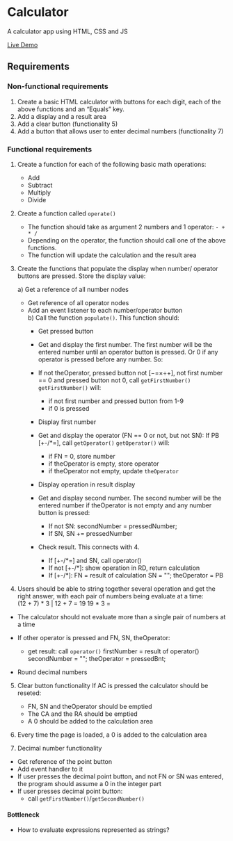 
# Calculator

A calculator app using HTML, CSS and JS

[Live Demo]()

## Requirements

### Non-functional requirements

1. Create a basic HTML calculator with buttons for each digit, each of 
   the above functions and an “Equals” key.
2. Add a display and a result area
3. Add a clear button (functionality 5)
4. Add a button that allows user to enter decimal numbers (functionality 7)


### Functional requirements

1. Create a function for each of the following basic math operations:
    - Add
    - Subtract
    - Multiply
    - Divide
2.  Create a function called `operate()`
    - The function should take as argument 2 numbers and 1 operator: `- + * / `
    - Depending on the operator, the function should call one of the 
      above functions.
    - The function will update the calculation and the result area   

3. Create the functions that populate the display when number/ 
   operator buttons are pressed. Store the display value:   
        
    a) Get a reference of all number nodes  
    - Get reference of all operator nodes  
    - Add an event listener to each number/operator button       
    b) Call the function `populate()`. This function should: 
      - Get pressed button
      - Get and display the first number. The first number will be 
        the entered number until an operator button is pressed. Or 0 if
        any operator is pressed before any number. So:
      - If not theOperator, pressed button not [−=×÷\+], not first number == 0
        and pressed button not 0, call `getFirstNumber()` 
          `getFirstNumber()` will:
          -  if not first number and pressed button from 1-9
          -  if 0 is pressed
      - Display first number
      - Get and display the operator (FN == 0 or not, but not SN):
        If PB [+-/*=], call `getOperator()`
          `getOperator()` will:
        - if FN = 0, store number   
        - if theOperator is empty, store operator
        - if theOperator not empty, update `theOperator`
      - Display operation in result display 
      - Get and display second number. The second number will be the entered number
      if theOperator is not empty and any number button is pressed: 
        - If not SN: secondNumber = pressedNumber;
        - If SN, SN += pressedNumber
      
      - Check result. This connects with 4.
        - If [+-/*=] and SN, call operator()
        - If not [+-/*]: show operation in RD, return calculation
        - If [+-/*]: 
            FN = result of calculation
            SN = "";
            theOperator = PB  
             
4. Users should be able to string together several operation 
  and get the right answer, with each pair of numbers being 
  evaluate at a time:  
      (12 + 7) * 3 | 12 + 7 = 19
                  19 * 3 =    
  - The calculator should not evaluate more than a single
      pair of numbers at a time

  - If other operator is pressed and FN, SN, theOperator:
    - get result: call `operator()`
      firstNumber = result of operator()
      secondNumber = "";
      theOperator = pressedBnt;
  - Round decimal numbers

5. Clear button functionality
   If AC is pressed the calculator should be reseted:
   - FN, SN and theOperator should be emptied
   - The CA and the RA should be emptied
   - A 0 should be added to the calculation area

6. Every time the page is loaded, a 0 is added to the calculation area
7. Decimal number functionality
  - Get reference of the point button
  - Add event handler to it
  - If user presses the decimal point button, and not FN or SN was entered,
    the program should assume a 0 in the integer part
  - If user presses decimal point button:  
    - call `getFirstNumber()`/`getSecondNumber()`
       



#### Bottleneck

- How to evaluate expressions represented as strings?

                  


